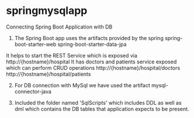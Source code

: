# springmysqlapp
Connecting Spring Boot Application with DB

1. The Spring Boot app uses the artifacts provided by the spring 
    spring-boot-starter-web
    spring-boot-starter-data-jpa

  It helps to start the REST Service which is exposed via http://{hostname}/hospital 
  It has doctors and patients service exposed which can perform CRUD operations 
  http://{hostname}/hospital/doctors
  http://{hostname}/hospital/patients

2. For DB connection with MySql we have used the artifact mysql-connector-java

3. Included the folder named 'SqlScripts' which includes DDL as well as dml which contains the DB tables that application expects to be present. 
